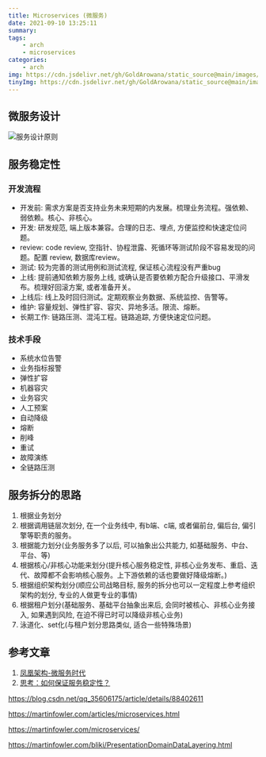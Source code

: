 ```yaml
---
title: Microservices (微服务)
date: 2021-09-10 13:25:11
summary:
tags: 
    - arch
    - microservices
categories:
    - arch
img: https://cdn.jsdelivr.net/gh/GoldArowana/static_source@main/images/cover/co43-m.jpg
tinyImg: https://cdn.jsdelivr.net/gh/GoldArowana/static_source@main/images/tiny/cover/co43.jpg
---
```


## 微服务设计
![服务设计原则](https://cdn.jsdelivr.net/gh/GoldArowana/static_source@main/post-content-pic/micro-service/service-design-principle.jpg)

## 服务稳定性
### 开发流程
- 开发前: 需求方案是否支持业务未来短期的内发展。梳理业务流程。强依赖、弱依赖。核心、非核心。
- 开发: 研发规范, 端上版本兼容。合理的日志、埋点, 方便监控和快速定位问题。
- review: code review, 空指针、协程泄露、死循环等测试阶段不容易发现的问题。配置 review, 数据库review。
- 测试: 较为完善的测试用例和测试流程, 保证核心流程没有严重bug
- 上线: 提前通知依赖方服务上线, 或确认是否要依赖方配合升级接口、平滑发布。梳理好回滚方案, 或者准备开关。
- 上线后: 线上及时回归测试。定期观察业务数据、系统监控、告警等。
- 维护: 容量规划、弹性扩容、容灾、异地多活。限流、熔断。
- 长期工作: 链路压测、混沌工程。链路追踪, 方便快速定位问题。


### 技术手段
- 系统水位告警
- 业务指标报警
- 弹性扩容
- 机器容灾
- 业务容灾
- 人工预案
- 自动降级
- 熔断
- 削峰
- 重试
- 故障演练
- 全链路压测

## 服务拆分的思路
1. 根据业务划分
2. 根据调用链层次划分, 在一个业务线中, 有b端、c端, 或者偏前台, 偏后台, 偏引擎等职责的服务。
3. 根据能力划分(业务服务多了以后, 可以抽象出公共能力, 如基础服务、中台、平台、等)
4. 根据核心/非核心功能来划分(提升核心服务稳定性, 非核心业务发布、重启、迭代、故障都不会影响核心服务。上下游依赖的话也要做好降级熔断。)
5. 根据组织架构划分(顺应公司战略目标, 服务的拆分也可以一定程度上参考组织架构的划分, 专业的人做更专业的事情)
6. 根据租户划分(基础服务、基础平台抽象出来后, 会同时被核心、非核心业务接入, 如果遇到风险, 在迫不得已时可以降级非核心业务)
7. 泳道化、set化(与租户划分思路类似, 适合一些特殊场景)


## 参考文章
1. [凤凰架构-微服务时代](http://icyfenix.cn/architecture/architect-history/microservices.html)
2. [思考：如何保证服务稳定性？](https://zhuanlan.zhihu.com/p/150377297?from_voters_page=true)

https://blog.csdn.net/qq_35606175/article/details/88402611

https://martinfowler.com/articles/microservices.html

https://martinfowler.com/microservices/

https://martinfowler.com/bliki/PresentationDomainDataLayering.html